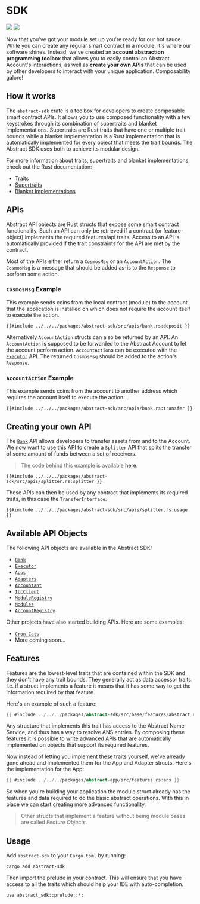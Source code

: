 # SDK

[![](https://docs.rs/abstract-sdk/badge.svg)](https://docs.rs/abstract-sdk) [![](https://img.shields.io/crates/v/abstract-sdk)](https://crates.io/crates/abstract-sdk)

Now that you've got your module set up you're ready for our hot sauce. While you can create any regular smart contract
in a module, it's where our software shines. Instead, we've created an **account abstraction programming toolbox** that
allows you to easily control an Abstract Account's interactions, as well as **create your own APIs** that can be used by
other developers to interact with your unique application. Composability galore!

## How it works

The `abstract-sdk` crate is a toolbox for developers to create composable smart contract APIs. It allows you to use
composed functionality with a few keystrokes through its combination of supertraits and blanket implementations.
Supertraits are Rust traits that have one or multiple trait bounds while a blanket implementation is a Rust
implementation that is automatically implemented for every object that meets the trait bounds. The Abstract SDK uses
both to achieve its modular design.

For more information about traits, supertraits and blanket implementations, check out the Rust documentation:

- <a href="https://doc.rust-lang.org/book/ch10-02-traits.html" target="_blank">Traits</a>
- <a href="https://doc.rust-lang.org/book/ch10-02-traits.html#traits-as-parameters" target="_blank">Supertraits</a>
- <a href="https://doc.rust-lang.org/book/ch10-02-traits.html#implementing-a-trait-on-a-type" target="_blank">Blanket
  Implementations</a>

## APIs

Abstract API objects are Rust structs that expose some smart contract functionality. Such an API can only be retrieved
if a contract (or feature-object) implements the required features/api traits. Access to an API is automatically
provided if the trait constraints for the API are met by the contract.

Most of the APIs either return a `CosmosMsg` or an `AccountAction`. The `CosmosMsg` is a message that should be added
as-is to the `Response` to perform some action.

### `CosmosMsg` Example

This example sends coins from the local contract (module) to the account that the application is installed on which does
not require the account itself to execute the action.

```rust,ignore
{{#include ../../../packages/abstract-sdk/src/apis/bank.rs:deposit }}
```

Alternatively `AccountAction` structs can also be returned by an API. An `AccountAction` is supposed to be forwarded to
the Abstract Account to let the account perform action. `AccountAction`s can be executed with
the [`Executor`](https://docs.rs/abstract-sdk/latest/abstract_sdk/struct.Executor.html) API. The returned `CosmosMsg`
should be added to the action's `Response`.

### `AccountAction` Example

This example sends coins from the account to another address which requires the account itself to execute the action.

```rust,ignore
{{#include ../../../packages/abstract-sdk/src/apis/bank.rs:transfer }}
```

## Creating your own API

The <a href="https://docs.rs/abstract-sdk/latest/abstract_sdk/struct.Bank.html" target="_blank">`Bank`</a> API allows
developers to transfer assets
from and to the Account. We now want to use this API to create a `Splitter` API that splits the transfer of some amount
of funds between a set of receivers.

> The code behind this example is available [here](https://github.com/AbstractSDK/abstract/blob/main/packages/abstract-sdk/src/apis/splitter.rs).

```rust,ignore
{{#include ../../../packages/abstract-sdk/src/apis/splitter.rs:splitter }}
```

These APIs can then be used by any contract that implements its required traits, in this case the `TransferInterface`.

```rust,ignore
{{#include ../../../packages/abstract-sdk/src/apis/splitter.rs:usage }}
```

## Available API Objects

The following API objects are available in the Abstract SDK:

- <a href="https://docs.rs/abstract-sdk/latest/abstract_sdk/struct.Bank.html" target="_blank">`Bank`</a>
- <a href="https://docs.rs/abstract-sdk/latest/abstract_sdk/struct.Executor.html" target="_blank">`Executor`</a>
- <a href="https://docs.rs/abstract-sdk/latest/abstract_sdk/struct.Apps.html" target="_blank">`Apps`</a>
- <a href="https://docs.rs/abstract-sdk/latest/abstract_sdk/struct.Adapters.html" target="_blank">`Adapters`</a>
- <a href="https://docs.rs/abstract-sdk/latest/abstract_sdk/struct.Accountant.html" target="_blank">`Accountant`</a>
- <a href="https://docs.rs/abstract-sdk/latest/abstract_sdk/struct.IbcClient.html" target="_blank">`IbcClient`</a>
- <a href="https://docs.rs/abstract-sdk/latest/abstract_sdk/struct.ModuleRegistry.html" target="_blank">`ModuleRegistry`</a>
- <a href="https://docs.rs/abstract-sdk/latest/abstract_sdk/struct.Modules.html" target="_blank">`Modules`</a>
- <a href="https://docs.rs/abstract-sdk/latest/abstract_sdk/struct.AccountRegistry.html" target="_blank">`AccountRegistry`</a>

Other projects have also started building APIs. Here are some examples:

- <a href="https://github.com/CronCats/abstract-croncat-app/blob/main/src/api.rs" target="_blank">`Cron Cats`</a>
- More coming soon...

## Features

Features are the lowest-level traits that are contained within the SDK and they don't have any trait bounds. They
generally act as data accessor traits. I.e. if a struct implements a feature it means that it has some way to get the
information required by that feature.

Here's an example of such a feature:

```rust
{{ #include ../../../packages/abstract-sdk/src/base/features/abstract_name_service.rs:ans }}
```

Any structure that implements this trait has access to the Abstract Name Service, and thus has a way to resolve ANS
entries. By composing these features it is possible to write advanced APIs that are automatically implemented on objects
that support its required features.

Now instead of letting you implement these traits yourself, we've already gone ahead and implemented them for the App
and Adapter structs. Here's the implementation for the App:

```rust
{{ #include ../../../packages/abstract-app/src/features.rs:ans }}
```

So when you're building your application the module struct already has the features and data required to do the basic
abstract operations. With this in place we can start creating more advanced functionality.

> Other structs that implement a feature without being module bases are called *Feature Objects*.

## Usage

Add `abstract-sdk` to your `Cargo.toml` by running:

```bash
cargo add abstract-sdk
```

Then import the prelude in your contract. This will ensure that you have access to all the traits which should help your
IDE with auto-completion.

```rust,ignore
use abstract_sdk::prelude::*;
```
